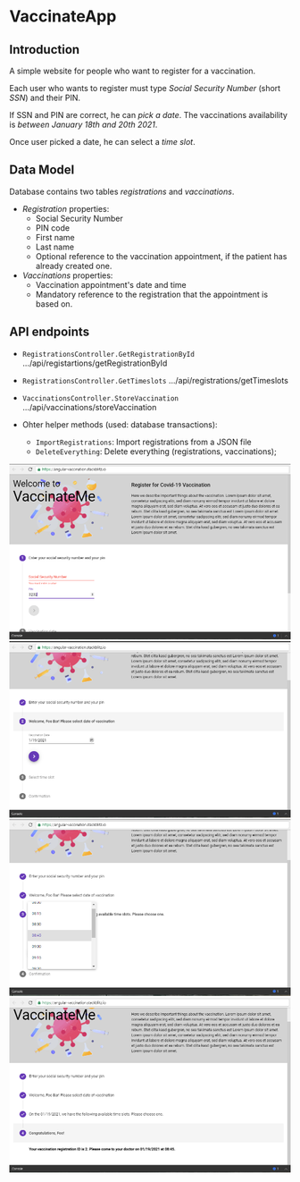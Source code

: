 # VaccinateApp

## Introduction

A simple website for people who want to register for a vaccination.

Each user who wants to register must type *Social Security Number* (short *SSN*) and their PIN.

If SSN and PIN are correct, he can *pick a date*. The vaccinations availability is *between January 18th and 20th 2021*.

Once user picked a date, he can select a *time slot*. 


## Data Model

Database contains two tables *registrations* and *vaccinations*.

* *Registration* properties:
  * Social Security Number
  * PIN code
  * First name
  * Last name
  * Optional reference to the vaccination appointment, if the patient has already created one.
* *Vaccinations* properties:
  * Vaccination appointment's date and time
  * Mandatory reference to the registration that the appointment is based on. 


## API endpoints

* `RegistrationsController.GetRegistrationById`	.../api/registartions/getRegistrationById	
* `RegistrationsController.GetTimeslots`	.../api/registrations/getTimeslots
* `VaccinationsController.StoreVaccination`	  .../api/vaccinations/storeVaccination

* Ohter helper methods (used: database transactions):
  * `ImportRegistrations`: Import registrations from a JSON file
  * `DeleteEverything`: Delete everything (registrations, vaccinations);



![Screenshot1](screen1.PNG)
![Screenshot2](screen2.PNG)
![Screenshot3](screen3.PNG)
![Screenshot4](screen4.PNG)

